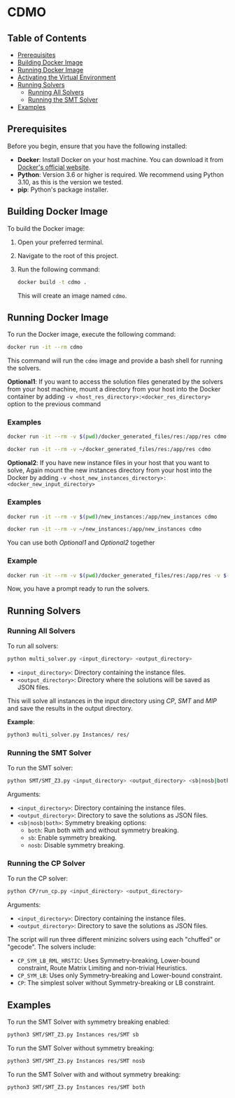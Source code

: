 # CDMO

## Table of Contents
- [Prerequisites](#prerequisites)
- [Building Docker Image](#building-docker-image)
- [Running Docker Image](#running-docker-image)
- [Activating the Virtual Environment](#activating-the-virtual-environment)
- [Running Solvers](#running-solvers)
  - [Running All Solvers](#running-all-solvers)
  - [Running the SMT Solver](#running-the-smt-solver)
- [Examples](#examples)

## Prerequisites

Before you begin, ensure that you have the following installed:

- **Docker**: Install Docker on your host machine. You can download it from [Docker's official website](https://www.docker.com/get-started).
- **Python**: Version 3.6 or higher is required. We recommend using Python 3.10, as this is the version we tested.
- **pip**: Python's package installer.

## Building Docker Image

To build the Docker image:

1. Open your preferred terminal.
2. Navigate to the root of this project.
3. Run the following command:

   ```bash
   docker build -t cdmo .
   ```

   This will create an image named `cdmo`.

## Running Docker Image

To run the Docker image, execute the following command:

```bash
docker run -it --rm cdmo
```

This command will run the `cdmo` image and provide a bash shell for running the solvers.

**Optional1**: If you want to access the solution files generated by the solvers from your host machine, mount a directory from your host into the Docker container by adding `-v <host_res_directory>:<docker_res_directory>` option to the previous command

### Examples

```bash
docker run -it --rm -v $(pwd)/docker_generated_files/res:/app/res cdmo

docker run -it --rm -v ~/docker_generated_files/res:/app/res cdmo
```

**Optional2**: If you have new instance files in your host that you want to solve, Again mount the new instances directory from your host into the Docker by adding `-v <host_new_instances_directory>:<docker_new_input_directory>`

### Examples

```bash
docker run -it --rm -v $(pwd)/new_instances:/app/new_instances cdmo

docker run -it --rm -v ~/new_instances:/app/new_instances cdmo
```

You can use both *Optional1* and *Optional2* together

### Example
```bash
docker run -it --rm -v $(pwd)/docker_generated_files/res:/app/res -v $(pwd)/new_instances:/app/new_instances cdmo
```


Now, you have a prompt ready to run the solvers.

## Running Solvers

### Running All Solvers

To run all solvers:

```bash
python multi_solver.py <input_directory> <output_directory>
```

- `<input_directory>`: Directory containing the instance files.
- `<output_directory>`: Directory where the solutions will be saved as JSON files.

This will solve all instances in the input directory using *CP*, *SMT* and *MIP* and save the results in the output directory.

**Example**:

```bash
python3 multi_solver.py Instances/ res/
```

### Running the SMT Solver

To run the SMT solver:

```bash
python SMT/SMT_Z3.py <input_directory> <output_directory> <sb|nosb|both>
```

Arguments:
- `<input_directory>`: Directory containing the instance files.
- `<output_directory>`: Directory to save the solutions as JSON files.
- `<sb|nosb|both>`: Symmetry breaking options:
  - `both`: Run both with and without symmetry breaking.
  - `sb`: Enable symmetry breaking.
  - `nosb`: Disable symmetry breaking.


### Running the CP Solver

To run the CP solver:

```bash
python CP/run_cp.py <input_directory> <output_directory>
```

Arguments:
- `<input_directory>`: Directory containing the instance files.
- `<output_directory>`: Directory to save the solutions as JSON files.

The script will run three different minizinc solvers using each "chuffed" or "gecode". The solvers include:
- `CP_SYM_LB_RML_HRSTIC`: Uses Symmetry-breaking, Lower-bound constraint, Route Matrix Limiting and non-trivial Heuristics.
- `CP_SYM_LB`: Uses only Symmetry-breaking and Lower-bound constraint.
- `CP`: The simplest solver without Symmetry-breaking or LB constraint. 

## Examples

To run the SMT Solver with symmetry breaking enabled:

```bash
python3 SMT/SMT_Z3.py Instances res/SMT sb
```

To run the SMT Solver without symmetry breaking:

```bash
python3 SMT/SMT_Z3.py Instances res/SMT nosb
```

To run the SMT Solver with and without symmetry breaking:

```bash
python3 SMT/SMT_Z3.py Instances res/SMT both
```

